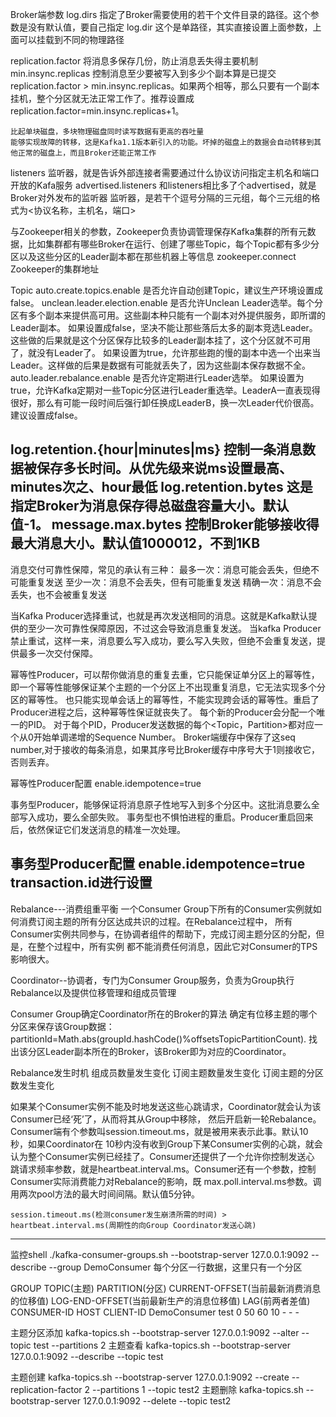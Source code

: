 Broker端参数
log.dirs 指定了Broker需要使用的若干个文件目录的路径。这个参数是没有默认值，要自己指定
log.dir 这个是单路径，其实直接设置上面参数，上面可以挂载到不同的物理路径

replication.factor 将消息多保存几份，防止消息丢失得主要机制
min.insync.replicas 控制消息至少要被写入到多少个副本算是已提交
    replication.factor > min.insync.replicas。如果两个相等，那么只要有一个副本挂机，整个分区就无法正常工作了。推荐设置成replication.factor=min.insync.replicas+1。

    比起单块磁盘，多块物理磁盘同时读写数据有更高的吞吐量
    能够实现故障的转移，这是Kafka1.1版本新引入的功能。坏掉的磁盘上的数据会自动转移到其他正常的磁盘上，而且Broker还能正常工作
listeners 监听器，就是告诉外部连接者需要通过什么协议访问指定主机名和端口开放的Kafa服务
advertised.listeners 和listeners相比多了个advertised，就是Broker对外发布的监听器
    监听器，是若干个逗号分隔的三元组，每个三元组的格式为<协议名称，主机名，端口>

与Zookeeper相关的参数，Zookeeper负责协调管理保存Kafka集群的所有元数据，比如集群都有哪些Broker在运行、创建了哪些Topic，每个Topic都有多少分区以及这些分区的Leader副本都在那些机器上等信息
zookeeper.connect Zookeeper的集群地址

Topic
auto.create.topics.enable 是否允许自动创建Topic，建议生产环境设置成false。
unclean.leader.election.enable 是否允许Unclean Leader选举。每个分区有多个副本来提供高可用。这些副本种只能有一个副本对外提供服务，即所谓的Leader副本。
如果设置成false，坚决不能让那些落后太多的副本竞选Leader。这些做的后果就是这个分区保存比较多的Leader副本挂了，这个分区就不可用了，就没有Leader了。
如果设置为true，允许那些跑的慢的副本中选一个出来当Leader。这样做的后果是数据有可能就丢失了，因为这些副本保存数据不全。
auto.leader.rebalance.enable 是否允许定期进行Leader选举。
如果设置为true，允许Kafka定期对一些Topic分区进行Leader重选举。LeaderA一直表现得很好，那么有可能一段时间后强行卸任换成LeaderB，换一次Leader代价很高。建议设置成false。

log.retention.{hour|minutes|ms} 控制一条消息数据被保存多长时间。从优先级来说ms设置最高、minutes次之、hour最低
log.retention.bytes 这是指定Broker为消息保存得总磁盘容量大小。默认值-1。
message.max.bytes 控制Broker能够接收得最大消息大小。默认值1000012，不到1KB
-----------------------------------------------------------------------------------------------------------------
消息交付可靠性保障，常见的承认有三种：
最多一次：消息可能会丢失，但绝不可能重复发送
至少一次：消息不会丢失，但有可能重复发送
精确一次：消息不会丢失，也不会被重复发送

当Kafka Producer选择重试，也就是再次发送相同的消息。这就是Kafka默认提供的至少一次可靠性保障原因，不过这会导致消息重复发送。
当kafka Producer禁止重试，这样一来，消息要么写入成功，要么写入失败，但绝不会重复发送，提供最多一次交付保障。

幂等性Producer，可以帮你做消息的重复去重，它只能保证单分区上的幂等性，即一个幂等性能够保证某个主题的一个分区上不出现重复消息，它无法实现多个分区的幂等性。
也只能实现单会话上的幂等性，不能实现跨会话的幂等性。重启了Producer进程之后，这种幂等性保证就丧失了。
    每个新的Producer会分配一个唯一的PID。
    对于每个PID，Producer发送数据的每个<Topic，Partition>都对应一个从0开始单调递增的Sequence Number。
    Broker端缓存中保存了这seq number,对于接收的每条消息，如果其序号比Broker缓存中序号大于1则接收它，否则丢弃。

幂等性Producer配置
    enable.idempotence=true

事务型Producer，能够保证将消息原子性地写入到多个分区中。这批消息要么全部写入成功，要么全部失败。
事务型也不惧怕进程的重启。Producer重启回来后，依然保证它们发送消息的精准一次处理。

事务型Producer配置
    enable.idempotence=true
    transaction.id进行设置
-----------------------------------------------------------------------------------------------------------------
Rebalance---消费组重平衡
    一个Consumer Group下所有的Consumer实例就如何消费订阅主题的所有分区达成共识的过程。在Rebalance过程中，
    所有Consumer实例共同参与，在协调者组件的帮助下，完成订阅主题分区的分配，但是，在整个过程中，所有实例
    都不能消费任何消息，因此它对Consumer的TPS影响很大。

Coordinator--协调者，专门为Consumer Group服务，负责为Group执行Rebalance以及提供位移管理和组成员管理

Consumer Group确定Coordinator所在的Broker的算法
    确定有位移主题的哪个分区来保存该Group数据：partitionId=Math.abs(groupId.hashCode()%offsetsTopicPartitionCount).
    找出该分区Leader副本所在的Broker，该Broker即为对应的Coordinator。

Rebalance发生时机
    组成员数量发生变化
    订阅主题数量发生变化
    订阅主题的分区数发生变化

如果某个Consumer实例不能及时地发送这些心跳请求，Coordinator就会认为该Consumer已经‘死’了，从而将其从Group中移除，
然后开启新一轮Rebalance。Consumer端有个参数叫session.timeout.ms，就是被用来表示此事。默认10秒，如果Coordinator在
10秒内没有收到Group下某Consumer实例的心跳，就会认为整个Consumer实例已经挂了。Consumer还提供了一个允许你控制发送心
跳请求频率参数，就是heartbeat.interval.ms。Consumer还有一个参数，控制Consumer实际消费能力对Rebalance的影响，既
max.poll.interval.ms参数。调用两次pool方法的最大时间间隔。默认值5分钟。

    session.timeout.ms(检测consumer发生崩溃所需的时间) > heartbeat.interval.ms(周期性的向Group Coordinator发送心跳)

-----------------------------------------------------------------------------------------------------------------
监控shell
./kafka-consumer-groups.sh --bootstrap-server 127.0.0.1:9092 --describe --group DemoConsumer
每个分区一行数据，这里只有一个分区

GROUP           TOPIC(主题)           PARTITION(分区)  CURRENT-OFFSET(当前最新消费消息的位移值)  LOG-END-OFFSET(当前最新生产的消息位移值)  LAG(前两者差值)             CONSUMER-ID     HOST            CLIENT-ID
DemoConsumer    test                  0                50                                        60                                        10                          -               -               -

主题分区添加
kafka-topics.sh --bootstrap-server 127.0.0.1:9092 --alter --topic test --partitions 2
主题查看
kafka-topics.sh --bootstrap-server 127.0.0.1:9092 --describe  --topic test

主题创建
kafka-topics.sh --bootstrap-server 127.0.0.1:9092 --create --replication-factor 2 --partitions 1 --topic test2
主题删除
kafka-topics.sh --bootstrap-server 127.0.0.1:9092 --delete --topic test2

